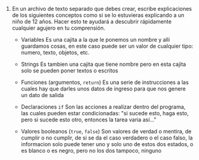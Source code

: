 1. En un archivo de texto separado que debes crear, escribe explicaciones de los siguientes conceptos como si se lo estuvieras explicando a un niño de 12 años. Hacer esto te ayudará a descubrir rápidamente cualquier agujero en tu comprensión.

	* Variables
    Es una  cajita a la que le ponemos un nombre y alli guardamos cosas, en este caso puede ser  un valor de cualquier tipo: numero, texto, objetos, etc.

	* Strings
    Es tambien una cajita que tiene nombre pero en esta cajita solo se pueden poner textos o escritos


	* Funciones (argumentos, `return`)
    Es una serie de instrucciones a las cuales hay que darles unos datos de ingreso para que nos genere un dato de salida

	* Declaraciones `if`
    Son las acciones a realizar dentro del programa, las cuales pueden estar condicionadas: "si sucede esto, haga esto, pero si sucede esto otro, entonces la tarea varia así..."

	* Valores booleanos (`true`, `false`)
    Son valores de verdad o mentira, de cumplir o no cumplir, de si se da el caso verdadero o el caso falso, la informacion solo puede tener uno y solo uno de estos dos estados, o es blanco o es negro, pero no los dos tampoco, ninguno


